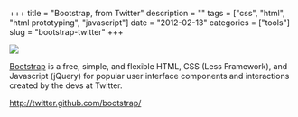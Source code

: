 +++
title = "Bootstrap, from Twitter"
description = ""
tags = ["css", "html", "html prototyping", "javascript"]
date = "2012-02-13"
categories = ["tools"]
slug = "bootstrap-twitter"
+++


<div class="tool-screenshot mb1"><a href="http://twitter.github.com/bootstrap/"><img id="bluga-thumbnail-2722" class="bluga-thumbnail custom" src="//konigi.com/media/bluga/
wt522fee73e56fb_custom.jpg"/></a></div><p><a href="http://twitter.github.com/bootstrap/">Bootstrap</a> is a free, simple, and flexible HTML, CSS (Less Framework), and Javascript (jQuery) for popular user interface components and interactions created by the devs at Twitter.</p>

  
<p><a href="http://twitter.github.com/bootstrap/">http://twitter.github.com/bootstrap/</a></p>
      
